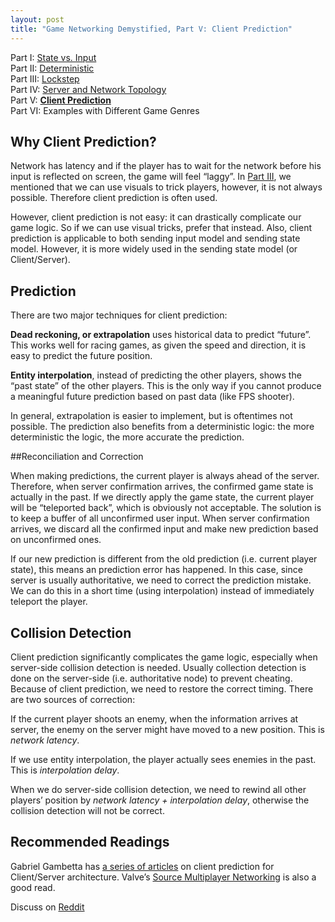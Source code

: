 ```yaml
---
layout: post
title: "Game Networking Demystified, Part V: Client Prediction"
---
```


Part I: [State vs. Input](https://ruoyusun.com/2019/03/28/game-networking-1.html)  
Part II: [Deterministic](https://ruoyusun.com/2019/03/29/game-networking-2.html)  
Part III: [Lockstep](https://ruoyusun.com/2019/04/06/game-networking-3.html)  
Part IV: [Server and Network Topology](https://ruoyusun.com/2019/04/07/game-networking-4.html)  
Part V: [**Client Prediction**](https://ruoyusun.com/2019/09/21/game-networking-5.html)  
Part VI: Examples with Different Game Genres  

## Why Client Prediction?

Network has latency and if the player has to wait for the network before his input is reflected on screen, the game will feel “laggy”. In [Part III](https://ruoyusun.com/2019/04/06/game-networking-3.html), we mentioned that we can use visuals to trick players, however, it is not always possible. Therefore client prediction is often used.

However, client prediction is not easy: it can drastically complicate our game logic. So if we can use visual tricks, prefer that instead. Also, client prediction is applicable to both sending input model and sending state model. However, it is more widely used in the sending state model (or Client/Server).

## Prediction

There are two major techniques for client prediction:

**Dead reckoning, or extrapolation** uses historical data to predict “future”. This works well for racing games, as given the speed and direction, it is easy to predict the future position.

**Entity interpolation**, instead of predicting the other players, shows the “past state” of the other players. This is the only way if you cannot produce a meaningful future prediction based on past data (like FPS shooter).

In general, extrapolation is easier to implement, but is oftentimes not possible. The prediction also benefits from a deterministic logic: the more deterministic the logic, the more accurate the prediction.

##Reconciliation and Correction

When making predictions, the current player is always ahead of the server. Therefore, when server confirmation arrives, the confirmed game state is actually in the past. If we directly apply the game state, the current player will be “teleported back”, which is obviously not acceptable. The solution is to keep a buffer of all unconfirmed user input. When server confirmation arrives, we discard all the confirmed input and make new prediction based on unconfirmed ones.

If our new prediction is different from the old prediction (i.e. current player state), this means an prediction error has happened. In this case, since server is usually authoritative, we need to correct the prediction mistake. We can do this in a short time (using interpolation) instead of immediately teleport the player.

## Collision Detection

Client prediction significantly complicates the game logic, especially when server-side collision detection is needed. Usually collection detection is done on the server-side (i.e. authoritative node) to prevent cheating. Because of client prediction, we need to restore the correct timing. There are two sources of correction:

If the current player shoots an enemy, when the information arrives at server, the enemy on the server might have moved to a new position. This is *network latency*.

If we use entity interpolation, the player actually sees enemies in the past. This is *interpolation delay*.

When we do server-side collision detection, we need to rewind all other players’ position by *network latency + interpolation delay*, otherwise the collision detection will not be correct.

## Recommended Readings

Gabriel Gambetta has [a series of articles](https://www.gabrielgambetta.com/client-server-game-architecture.html) on client prediction for Client/Server architecture. Valve’s [Source Multiplayer Networking](https://developer.valvesoftware.com/wiki/Source_Multiplayer_Networking) is also a good read.

Discuss on [Reddit](https://www.reddit.com/r/gamedev/comments/d7frze/game_networking_demystified_part_v_client/)